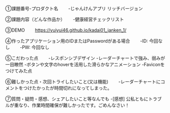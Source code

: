①課題番号-プロダクト名　　
-じゃんけんアプリ リッチバージョン　　

②課題内容（どんな作品か）　　
-健康経営チェックリスト

③DEMO　　
https://yuiyui46.github.io/kadai01_janken_1/

④作ったアプリケーション用のIDまたはPasswordがある場合　　
-ID: 今回なし　　 -PW: 今回なし　　

⑤こだわった点　　
-レスポンシブデザイン
-レーダーチャートで強み、弱みが一目瞭然
-ボタンや文字のhoverを活用した滑らかなアニメーション
-Faviconをつけてみた点

⑥難しかった点・次回トライしたいこと(又は機能)　　
-レーダーチャートにコメントをつけたかったが時間切れになってしまった。

⑦質問・疑問・感想、シェアしたいこと等なんでも
-[感想] 公私ともにトラブルが重なり、作業時間確保が難しかったです。ごめんなさい！
